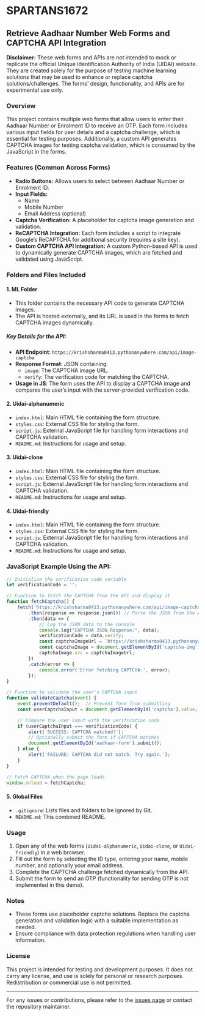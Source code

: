 # SPARTANS1672

## Retrieve Aadhaar Number Web Forms and CAPTCHA API Integration

**Disclaimer:** These web forms and APIs are not intended to mock or replicate the official Unique Identification Authority of India (UIDAI) website. They are created solely for the purpose of testing machine learning solutions that may be used to enhance or replace captcha solutions/challenges. The forms' design, functionality, and APIs are for experimental use only.

### Overview

This project contains multiple web forms that allow users to enter their Aadhaar Number or Enrolment ID to receive an OTP. Each form includes various input fields for user details and a captcha challenge, which is essential for testing purposes. Additionally, a custom API generates CAPTCHA images for testing captcha validation, which is consumed by the JavaScript in the forms.

### Features (Common Across Forms)

- **Radio Buttons:** Allows users to select between Aadhaar Number or Enrolment ID.
- **Input Fields:** 
  - Name
  - Mobile Number
  - Email Address (optional)
- **Captcha Verification:** A placeholder for captcha image generation and validation.
- **ReCAPTCHA Integration:** Each form includes a script to integrate Google’s ReCAPTCHA for additional security (requires a site key).
- **Custom CAPTCHA API Integration:** A custom Python-based API is used to dynamically generate CAPTCHA images, which are fetched and validated using JavaScript.

### Folders and Files Included

#### 1. **ML Folder**
   - This folder contains the necessary API code to generate CAPTCHA images.
   - The API is hosted externally, and its URL is used in the forms to fetch CAPTCHA images dynamically.

##### Key Details for the API:
   - **API Endpoint**: `https://krishsharma0413.pythonanywhere.com/api/image-captcha`
   - **Response Format**: JSON containing:
     - `image`: The CAPTCHA image URL.
     - `verify`: The verification code for matching the CAPTCHA.
   - **Usage in JS**: The form uses the API to display a CAPTCHA image and compares the user’s input with the server-provided verification code.

#### 2. **Uidai-alphanumeric**
   - `index.html`: Main HTML file containing the form structure.
   - `styles.css`: External CSS file for styling the form.
   - `script.js`: External JavaScript file for handling form interactions and CAPTCHA validation.
   - `README.md`: Instructions for usage and setup.

#### 3. **Uidai-clone**
   - `index.html`: Main HTML file containing the form structure.
   - `styles.css`: External CSS file for styling the form.
   - `script.js`: External JavaScript file for handling form interactions and CAPTCHA validation.
   - `README.md`: Instructions for usage and setup.

#### 4. **Uidai-friendly**
   - `index.html`: Main HTML file containing the form structure.
   - `styles.css`: External CSS file for styling the form.
   - `script.js`: External JavaScript file for handling form interactions and CAPTCHA validation.
   - `README.md`: Instructions for usage and setup.

### JavaScript Example Using the API:

```javascript
// Initialize the verification code variable
let verificationCode = '';

// Function to fetch the CAPTCHA from the API and display it
function fetchCaptcha() {
    fetch('https://krishsharma0413.pythonanywhere.com/api/image-captcha')
        .then(response => response.json()) // Parse the JSON from the API
        .then(data => {
            // Log the JSON data to the console
            console.log("CAPTCHA JSON Response:", data);
            verificationCode = data.verify;
            const captchaImageUrl = `https://krishsharma0413.pythonanywhere.com${data.image}`;
            const captchaImage = document.getElementById('captcha-img');
            captchaImage.src = captchaImageUrl;
        })
        .catch(error => {
            console.error('Error fetching CAPTCHA:', error);
        });
}

// Function to validate the user's CAPTCHA input
function validateCaptcha(event) {
    event.preventDefault();  // Prevent form from submitting
    const userCaptchaInput = document.getElementById('captcha').value;

    // Compare the user input with the verification code
    if (userCaptchaInput === verificationCode) {
        alert('SUCCESS: CAPTCHA matched!');
        // Optionally submit the form if CAPTCHA matches
        document.getElementById('aadhaar-form').submit();
    } else {
        alert('FAILURE: CAPTCHA did not match. Try again.');
    }
}

// Fetch CAPTCHA when the page loads
window.onload = fetchCaptcha;
```

#### 5. **Global Files**
   - `.gitignore`: Lists files and folders to be ignored by Git.
   - `README.md`: This combined README.

### Usage

1. Open any of the web forms (`Uidai-alphanumeric`, `Uidai-clone`, or `Uidai-friendly`) in a web browser.
2. Fill out the form by selecting the ID type, entering your name, mobile number, and optionally your email address.
3. Complete the CAPTCHA challenge fetched dynamically from the API.
4. Submit the form to send an OTP (functionality for sending OTP is not implemented in this demo).

### Notes

- These forms use placeholder captcha solutions. Replace the captcha generation and validation logic with a suitable implementation as needed.
- Ensure compliance with data protection regulations when handling user information.

### License

This project is intended for testing and development purposes. It does not carry any license, and use is solely for personal or research purposes. Redistribution or commercial use is not permitted.

---

For any issues or contributions, please refer to the [issues page](https://github.com/M-DEV-1/uidai-clone/issues) or contact the repository maintainer.


